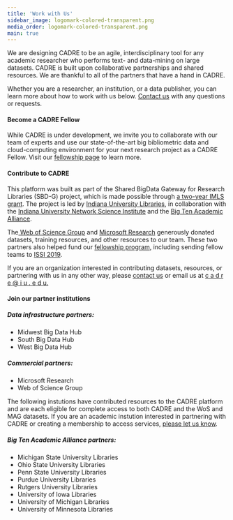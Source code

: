 ```yaml
---
title: 'Work with Us'
sidebar_image: logomark-colored-transparent.png
media_order: logomark-colored-transparent.png
main: true
---
```


We are designing CADRE to be an agile, interdisciplinary tool for any academic researcher who performs text- and data-mining on large datasets. CADRE is built upon collaborative partnerships and shared resources. We are thankful to all of the partners that have a hand in CADRE. 

Whether you are a researcher, an institution, or a data publisher, you can learn more about how to work with us below. [Contact us](https://cadre.iu.edu/website/grav/contact-us) with any questions or requests.

#### Become a CADRE Fellow ####
While CADRE is under development, we invite you to collaborate with our team of experts and use our state-of-the-art big bibliometric data and cloud-computing environment for your next research project as a CADRE Fellow. Visit our [fellowship page](https://cadre.iu.edu/website/grav/work-with-us/cadre-fellowship) to learn more.

#### Contribute to CADRE ####
This platform was built as part of the Shared BigData Gateway for Research Libraries (SBD-G) project, which is made possible through [a two-year IMLS grant](https://www.imls.gov/grants/awarded/lg-70-18-0202-18). The project is led by [Indiana University Libraries](https://libraries.indiana.edu/), in collaboration with the [Indiana University Network Science Institute](https://iuni.iu.edu/) and the [Big Ten Academic Alliance](http://www.btaa.org/).

The[ Web of Science Group](https://clarivate.com/webofsciencegroup/) and [Microsoft Research](https://www.microsoft.com/en-us/research/project/academic/) generously donated datasets, training resources, and other resources to our team. These two partners also helped fund our [fellowship program](https://cadre.iu.edu/website/grav/fellows), including sending fellow teams to [ISSI 2019](https://cadre.iu.edu/website/grav/news-and-events/events/rome). 

If you are an organization interested in contributing datasets, resources, or partnering with us in any other way, please [contact us](https://cadre.iu.edu/website/grav/contact-us) or email us at <a href = "mailto: cadre@iu.edu">c a d r e @ i u . e d u.</a>


#### Join our partner institutions ####
##### Data infrastructure partners:
* Midwest Big Data Hub
* South Big Data Hub
* West Big Data Hub

##### Commercial partners:
* Microsoft Research 
* Web of Science Group
 
The following instutions have contributed resources to the CADRE platform and are each eligible for complete access to both CADRE and the WoS and MAG datasets. If you are an academic instution interested in partnering with CADRE or creating a membership to access services, [please let us know](https://cadre.iu.edu/website/grav/contact-us).

##### Big Ten Academic Alliance partners:
* Michigan State University Libraries
* Ohio State University Libraries
* Penn State University Libraries
* Purdue University Libraries
* Rutgers University Libraries
* University of Iowa Libraries
* University of Michigan Libraries
* University of Minnesota Libraries

